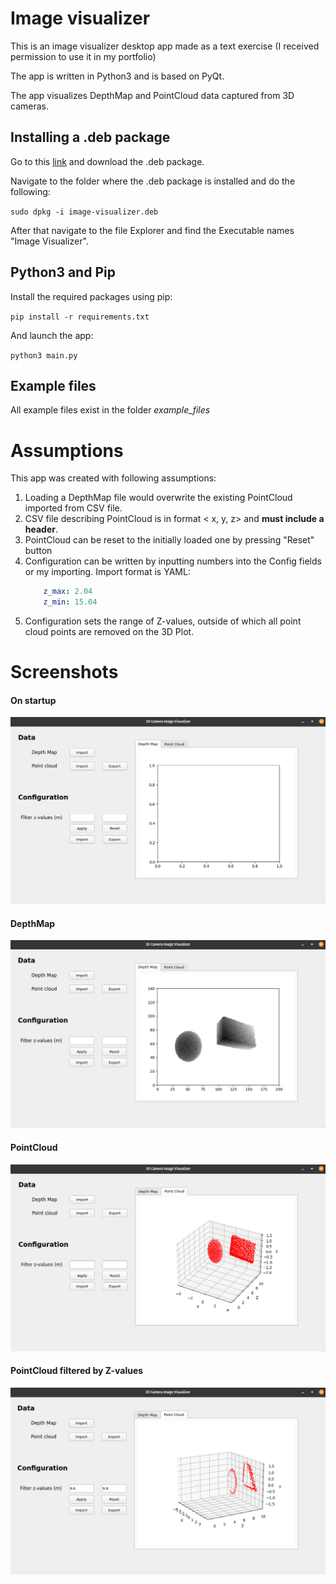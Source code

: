 # Image visualizer

This is an image visualizer desktop app made as a text exercise (I received permission to use it in my portfolio)

The app is written in Python3 and is based on PyQt.

The app visualizes DepthMap and PointCloud data captured from 3D cameras.

## Installing a .deb package

Go to this [link](https://drive.google.com/file/d/1Cd-LoR6ytzOuduwmgUhLy5qpgONIXc-E/view?usp=sharing) and download the .deb package.

Navigate to the folder where the .deb package is installed and do the following:

`sudo dpkg -i image-visualizer.deb`

After that navigate to the file Explorer and find the Executable names "Image Visualizer".

## Python3 and Pip

Install the required packages using pip:

`pip install -r requirements.txt`

And launch the app:

`python3 main.py`

## Example files

All example files exist in the folder *example_files*

# Assumptions

This app was created with following assumptions:

1. Loading a DepthMap file would overwrite the existing PointCloud imported from CSV file.
2. CSV file describing PointCloud is in format < x, y, z> and **must include a header**.
3. PointCloud can be reset to the initially loaded one by pressing "Reset" button
4. Configuration can be written by inputting numbers into the Config fields or my importing. Import format is YAML:
    ```yaml
        z_max: 2.04
        z_min: 15.04
    ```
4. Configuration sets the range of Z-values, outside of which all point cloud points are removed on the 3D Plot.

# Screenshots

#### On startup
![Alt text](screenshots/initial.png "On startup")
#### DepthMap
![Alt text](screenshots/pseudoplot.png "DepthMap")
#### PointCloud
![Alt text](screenshots/pointcloud.png "PointCloud")
#### PointCloud filtered by Z-values
![Alt text](screenshots/Filtered.png "Filtered PointCloud")